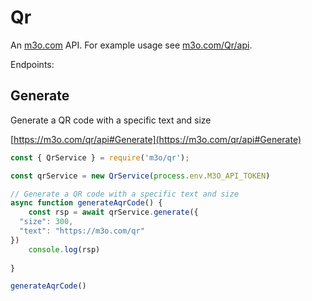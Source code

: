 # Qr

An [m3o.com](https://m3o.com) API. For example usage see [m3o.com/Qr/api](https://m3o.com/Qr/api).

Endpoints:

## Generate

Generate a QR code with a specific text and size


[https://m3o.com/qr/api#Generate](https://m3o.com/qr/api#Generate)

```js
const { QrService } = require('m3o/qr');

const qrService = new QrService(process.env.M3O_API_TOKEN)

// Generate a QR code with a specific text and size
async function generateAqrCode() {
	const rsp = await qrService.generate({
  "size": 300,
  "text": "https://m3o.com/qr"
})
	console.log(rsp)
	
}

generateAqrCode()
```
